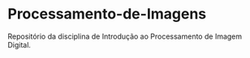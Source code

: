 # Processamento-de-Imagens
Repositório da disciplina de Introdução ao Processamento de Imagem Digital.

